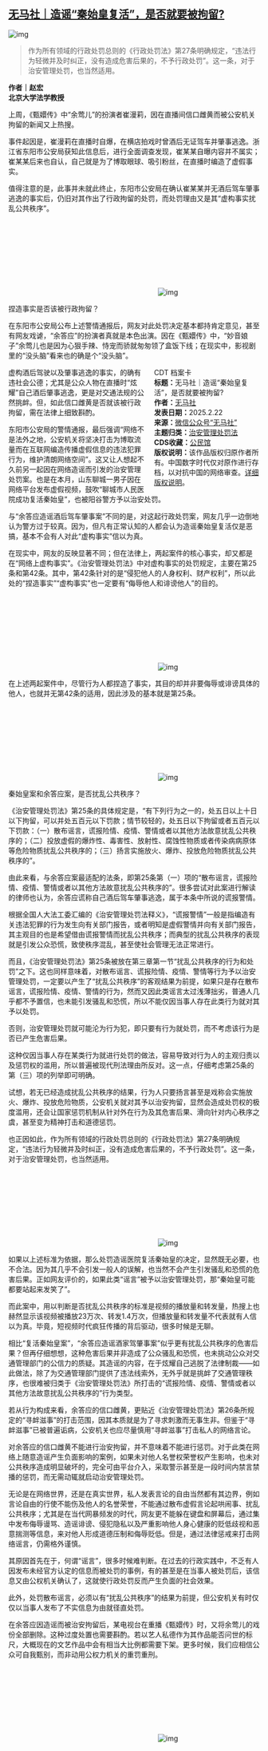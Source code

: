 <!--1740213240000-->
[无马社｜造谣“秦始皇复活”，是否就要被拘留?](https://chinadigitaltimes.net/chinese/716025.html)
------

<p><img decoding="async" src="https://chinadigitaltimes.net/chinese/files/2025/02/post-716025-67b98ba4e22bf.png" alt="img"></p><blockquote><p>作为所有领域的行政处罚总则的《行政处罚法》第27条明确规定，“违法行为轻微并及时纠正，没有造成危害后果的，不予行政处罚”。这一条，对于治安管理处罚，也当然适用。</p></blockquote><p><strong>作者｜赵宏<br>北京大学法学教授</strong></p><p>上周，《甄嬛传》中“余莺儿”的扮演者崔漫莉，因在直播间信口雌黄而被公安机关拘留的新闻又上热搜。</p><p>事件起因是，崔漫莉在直播时自爆，在横店拍戏时曾酒后无证驾车并肇事逃逸。浙江省东阳市公安局获知此信息后，进行全面调查发现，崔某某自曝内容并不属实；崔某某后来也自认，自己就是为了博取眼球、吸引粉丝，在直播时编造了虚假事实。</p><p>值得注意的是，此事并未就此终止，东阳市公安局在确认崔某某并无酒后驾车肇事逃逸的事实后，仍旧对其作出了行政拘留的处罚，而处罚理由又是其“虚构事实扰乱公共秩序”。</p><p><img decoding="async" src="data:image/svg+xml,%3Csvg%20xmlns='http://www.w3.org/2000/svg'%20viewBox='0%200%200%200'%3E%3C/svg%3E" alt="img" data-lazy-src="https://chinadigitaltimes.net/chinese/files/2025/02/post-716025-67b98ba671e89.png"><noscript><img decoding="async" src="https://chinadigitaltimes.net/chinese/files/2025/02/post-716025-67b98ba671e89.png" alt="img"></noscript></p><p>捏造事实是否该被行政拘留？</p><p>在东阳市公安局公布上述警情通报后，网友对此处罚决定基本都持肯定意见，甚至有网友戏谑，“余答应”的扮演者真就是本色出演。因在《甄嬛传》中，“妙音娘子”余莺儿也是因为心狠手辣、恃宠而骄就匆匆领了盒饭下线；在现实中，影视剧里的“没头脑”看来也的确是个“没头脑”。</p><div style="width:42%;float:right;padding-left:20px"><div class="su-spoiler su-spoiler-style-fancy su-spoiler-icon-chevron-circle" data-scroll-offset="0" data-anchor-in-url="no"><div class="su-spoiler-title" tabindex="0" role="button"><span class="su-spoiler-icon"></span>CDT 档案卡</div><div class="su-spoiler-content su-u-clearfix su-u-trim"><strong>标题：</strong>无马社｜造谣“秦始皇复活”，是否就要被拘留?<br><strong>作者：</strong><a href="https://chinadigitaltimes.net/space/无马社" target="_blank">无马社</a><br><strong>发表日期：</strong>2025.2.22<br><strong>来源：</strong><a href="https://web.archive.org/web/20250222082832/https://mp.weixin.qq.com/s/pl_dabGqoMg5m9DbYTwh9g" target="_blank">微信公众号“无马社”</a><br><strong>主题归类：</strong><a href="https://chinadigitaltimes.net/space/治安管理处罚法" target="_blank">治安管理处罚法</a><br><strong>CDS收藏：</strong><a href="https://chinadigitaltimes.net/space/%E5%85%AC%E6%B0%91%E9%A6%86" target="_blank" rel="noopener">公民馆</a><br><strong>版权说明：</strong>该作品版权归原作者所有。中国数字时代仅对原作进行存档，以对抗中国的网络审查。<a href="https://chinadigitaltimes.net/chinese/copyright">详细版权说明</a>。</div></div></div><p>虚构酒后驾驶以及肇事逃逸的事实，的确有违社会公德；尤其是公众人物在直播时“炫耀”自己酒后肇事逃逸，更是对交通法规的公然挑衅。但，如此信口雌黄是否就该被行政拘留，需在法律上细致斟酌。</p><p>东阳市公安局的警情通报，最后强调“网络不是法外之地，公安机关将坚决打击为博取流量而在互联网编造传播虚假信息的违法犯罪行为，维护清朗网络空间”。这又让人想起不久前另一起因在网络造谣而引发的治安管理处罚案。也是在本月，山东聊城一男子因在网络平台发布虚假视频，鼓吹“聊城市人民医院成功复活秦始皇”，也被阳谷警方予以治安处罚。</p><p>与“余答应造谣酒后驾车肇事案”不同的是，对这起行政处罚案，网友几乎一边倒地认为警方过于较真。因为，但凡有正常认知的人都会认为造谣秦始皇复活仅是恶搞，基本不会有人对此“虚构事实”信以为真。</p><p>在现实中，网友的反映显著不同；但在法律上，两起案件的核心事实，却又都是在“网络上虚构事实”。《治安管理处罚法》中对虚构事实的处罚规定，主要在第25条和第42条。其中，第42条针对的是“侵犯他人的人身权利、财产权利”，所以此处的“捏造事实”“虚构事实”也一定要有“侮辱他人和诽谤他人”的目的。</p><p><img decoding="async" src="data:image/svg+xml,%3Csvg%20xmlns='http://www.w3.org/2000/svg'%20viewBox='0%200%200%200'%3E%3C/svg%3E" alt="img" data-lazy-src="https://chinadigitaltimes.net/chinese/files/2025/02/post-716025-67b98ba7ec9f1."><noscript><img decoding="async" src="https://chinadigitaltimes.net/chinese/files/2025/02/post-716025-67b98ba7ec9f1." alt="img"></noscript></p><p>在上述两起案件中，尽管行为人都捏造了事实，其目的却并非要侮辱或诽谤具体的他人，也就并无第42条的适用，因此涉及的基本就是第25条。</p><p><img decoding="async" src="data:image/svg+xml,%3Csvg%20xmlns='http://www.w3.org/2000/svg'%20viewBox='0%200%200%200'%3E%3C/svg%3E" alt="img" data-lazy-src="https://chinadigitaltimes.net/chinese/files/2025/02/post-716025-67b98ba96f223.png"><noscript><img decoding="async" src="https://chinadigitaltimes.net/chinese/files/2025/02/post-716025-67b98ba96f223.png" alt="img"></noscript></p><p>秦始皇案和余答应案，是否扰乱公共秩序？</p><p>《治安管理处罚法》第25条的具体规定是，“有下列行为之一的，处五日以上十日以下拘留，可以并处五百元以下罚款；情节较轻的，处五日以下拘留或者五百元以下罚款：（一）散布谣言，谎报险情、疫情、警情或者以其他方法故意扰乱公共秩序的；（二）投放虚假的爆炸性、毒害性、放射性、腐蚀性物质或者传染病病原体等危险物质扰乱公共秩序的；（三）扬言实施放火、爆炸、投放危险物质扰乱公共秩序的”。</p><p>由此来看，与余答应案最适配的法条，即第25条第（一）项的“散布谣言，谎报险情、疫情、警情或者以其他方法故意扰乱公共秩序的”。很多尝试对此案进行解读的律师也认为，余答应谎称自己酒后驾车肇事逃逸，属于本条中所说的谎报警情。</p><p>根据全国人大法工委汇编的《治安管理处罚法释义》，“谎报警情”一般是指编造有关违法犯罪的行为发生向有关部门报告，或者明知是虚假警情并向有关部门报告，其主观目的也是希望借由谎报警情而扰乱公共秩序；而典型的扰乱公共秩序的表现就是引发公众恐慌，致使秩序混乱，甚至使社会管理无法正常进行。</p><p>而且，《治安管理处罚法》第25条被放在第三章第一节“扰乱公共秩序的行为和处罚”之下。这也同样意味着，对散布谣言、谎报险情、疫情、警情等行为予以治安管理处罚，一定要以产生了“扰乱公共秩序”的客观结果为前提，如果只是存在散布谣言，谎报险情、疫情、警情的行为，然而又因此类谣言太过浅薄拙劣，普通人几乎都不予置信，也未能引发骚乱和恐慌，所以不能仅因当事人存在此类行为就对其予以处罚。</p><p>否则，治安管理处罚就可能沦为行为犯，即只要有行为就处罚，而不考虑该行为是否已产生危害后果。</p><p>这种仅因当事人存在某类行为就进行处罚的做法，容易导致对行为人的主观归责以及惩罚权的滥用，所以普遍被现代刑法理由所反对。这一点，仔细考虑第25条的第（三）项的列举即可明确。</p><p>试想，若无已经造成扰乱公共秩序的结果，行为人只要扬言甚至是戏称会实施放火、爆炸、投放危险物质，公安机关就对其予以治安拘留，显然会造成处罚权的极度滥用，还会让国家惩罚机制从针对外在行为及其危害后果、滑向针对内心秩序之虞，甚至变为精神打击和道德惩罚。</p><p>也正因如此，作为所有领域的行政处罚总则的《行政处罚法》第27条明确规定，“违法行为轻微并及时纠正，没有造成危害后果的，不予行政处罚”。这一条，对于治安管理处罚，也当然适用。</p><p><img decoding="async" src="data:image/svg+xml,%3Csvg%20xmlns='http://www.w3.org/2000/svg'%20viewBox='0%200%200%200'%3E%3C/svg%3E" alt="img" data-lazy-src="https://chinadigitaltimes.net/chinese/files/2025/02/post-716025-67b98babade58."><noscript><img decoding="async" src="https://chinadigitaltimes.net/chinese/files/2025/02/post-716025-67b98babade58." alt="img"></noscript></p><p>如果以上述标准为依据，那么处罚造谣医院复活秦始皇的决定，显然既无必要，也不合法。因为其几乎不会引发一般人的误解，也当然不会产生引发骚乱和恐慌的危害后果。正如网友评价的，如果此类“谣言”被予以治安管理处罚，那“秦始皇可能都要站起来发笑了”。</p><p>而此案中，用以判断是否扰乱公共秩序的标准是视频的播放量和转发量，热搜上也赫然显示该视频被播放23万次、转发1.4万次，但播放量和转发量不代表就有人信以为真。毕竟，短视频时代疯狂传播的背后驱动，很多时候是无聊。</p><p>相比“复活秦始皇案”，“余答应造谣酒家驾肇事案”似乎更有扰乱公共秩序的危害后果？但再仔细想想，这种危害后果并非造成了公众骚乱和恐慌，也未挑动公众对交通管理部门的公信力的质疑。其造谣的内容，在于炫耀自己逃脱了法律制裁——如此做法，除了为交通管理部门提供了违法线索外，无外乎就是挑衅了交通管理秩序，也很难被归类于《治安管理处罚法》所打击的“谎报险情、疫情、警情或者以其他方法故意扰乱公共秩序的”行为类型。</p><p>若从行为构成来看，余答应的信口雌黄，更贴近《治安管理处罚法》第26条所规定的“寻衅滋事”的打击范围，因其本质就是为了寻求刺激而无事生非。但鉴于“寻衅滋事”已被普遍诟病，公安机关也应尽量慎用“寻衅滋事”打击私人的网络言论。</p><p>对余答应的信口雌黄不能进行治安拘留，并不意味着不能进行惩罚。对于此类在网络上随意造谣产生负面影响的案例，如果未对他人名誉权荣誉权产生影响，也未对公共秩序造成明显破坏的，完全可由平台介入，采取警示甚至是一段时间内禁言禁播的惩罚，而无需动辄就启动治安管理处罚。</p><p>无论是在网络世界，还是在真实世界，私人发表言论的自由当然都有其边界，例如言论自由的行使不能伤及他人的名誉荣誉，不能通过散布虚假言论起哄闹事、扰乱公共秩序；尤其是在当代网暴频发的时代，网友更不能躲在键盘和屏幕后，通过集中发布侮辱谩骂、造谣诽谤、侵犯隐私以及严重影响他人身心健康的贬低歧视和恶意揣测等信息，来对他人形成道德压制和侮辱贬低。但是，通过法律惩戒来打击网络谣言，仍需格外谨慎。</p><p>其原因首先在于，何谓“谣言”，很多时候难判断。在过去的行政实践中，不乏有人因发布未经官方认定的信息而被处罚的事例，有的甚至是在当事人被处罚后，该信息又由公权机关确认了，这就使行政处罚反而产生负面的社会效果。</p><p>此外，处罚散布谣言，必须以有“扰乱公共秩序”的结果为前提，但公安机关有时仅仅以当事人发布了不实信息为由就径直处罚。</p><p>在余答应因造谣而被治安拘留后，某电视台在重播《甄嬛传》时，又将余莺儿的戏份全部删除。这种过度处置也需要斟酌。若以艺人私德作为其作品能否问世的标尺，大概现在的文艺作品中会有相当大比例都需要下架。更多时候，我们应相信公众可自我甄别，而非动用公权力机关的重罚重刑。</p><p><img decoding="async" src="data:image/svg+xml,%3Csvg%20xmlns='http://www.w3.org/2000/svg'%20viewBox='0%200%200%200'%3E%3C/svg%3E" alt="img" data-lazy-src="https://chinadigitaltimes.net/chinese/files/2025/02/post-716025-67b98bad98eb7."><noscript><img decoding="async" src="https://chinadigitaltimes.net/chinese/files/2025/02/post-716025-67b98bad98eb7." alt="img"></noscript></p><div class="addtoany_share_save_container addtoany_content addtoany_content_bottom"><div class="a2a_kit a2a_kit_size_32 addtoany_list" data-a2a-url="https://chinadigitaltimes.net/chinese/716025.html" data-a2a-title="无马社｜造谣“秦始皇复活”，是否就要被拘留?"><a class="a2a_button_facebook" href="https://www.addtoany.com/add_to/facebook?linkurl=https%3A%2F%2Fchinadigitaltimes.net%2Fchinese%2F716025.html&amp;linkname=%E6%97%A0%E9%A9%AC%E7%A4%BE%EF%BD%9C%E9%80%A0%E8%B0%A3%E2%80%9C%E7%A7%A6%E5%A7%8B%E7%9A%87%E5%A4%8D%E6%B4%BB%E2%80%9D%EF%BC%8C%E6%98%AF%E5%90%A6%E5%B0%B1%E8%A6%81%E8%A2%AB%E6%8B%98%E7%95%99%3F" title="Facebook" rel="nofollow noopener" target="_blank"></a><a class="a2a_button_twitter" href="https://www.addtoany.com/add_to/twitter?linkurl=https%3A%2F%2Fchinadigitaltimes.net%2Fchinese%2F716025.html&amp;linkname=%E6%97%A0%E9%A9%AC%E7%A4%BE%EF%BD%9C%E9%80%A0%E8%B0%A3%E2%80%9C%E7%A7%A6%E5%A7%8B%E7%9A%87%E5%A4%8D%E6%B4%BB%E2%80%9D%EF%BC%8C%E6%98%AF%E5%90%A6%E5%B0%B1%E8%A6%81%E8%A2%AB%E6%8B%98%E7%95%99%3F" title="Twitter" rel="nofollow noopener" target="_blank"></a><a class="a2a_button_telegram" href="https://www.addtoany.com/add_to/telegram?linkurl=https%3A%2F%2Fchinadigitaltimes.net%2Fchinese%2F716025.html&amp;linkname=%E6%97%A0%E9%A9%AC%E7%A4%BE%EF%BD%9C%E9%80%A0%E8%B0%A3%E2%80%9C%E7%A7%A6%E5%A7%8B%E7%9A%87%E5%A4%8D%E6%B4%BB%E2%80%9D%EF%BC%8C%E6%98%AF%E5%90%A6%E5%B0%B1%E8%A6%81%E8%A2%AB%E6%8B%98%E7%95%99%3F" title="Telegram" rel="nofollow noopener" target="_blank"></a><a class="a2a_button_reddit" href="https://www.addtoany.com/add_to/reddit?linkurl=https%3A%2F%2Fchinadigitaltimes.net%2Fchinese%2F716025.html&amp;linkname=%E6%97%A0%E9%A9%AC%E7%A4%BE%EF%BD%9C%E9%80%A0%E8%B0%A3%E2%80%9C%E7%A7%A6%E5%A7%8B%E7%9A%87%E5%A4%8D%E6%B4%BB%E2%80%9D%EF%BC%8C%E6%98%AF%E5%90%A6%E5%B0%B1%E8%A6%81%E8%A2%AB%E6%8B%98%E7%95%99%3F" title="Reddit" rel="nofollow noopener" target="_blank"></a><a class="a2a_button_whatsapp" href="https://www.addtoany.com/add_to/whatsapp?linkurl=https%3A%2F%2Fchinadigitaltimes.net%2Fchinese%2F716025.html&amp;linkname=%E6%97%A0%E9%A9%AC%E7%A4%BE%EF%BD%9C%E9%80%A0%E8%B0%A3%E2%80%9C%E7%A7%A6%E5%A7%8B%E7%9A%87%E5%A4%8D%E6%B4%BB%E2%80%9D%EF%BC%8C%E6%98%AF%E5%90%A6%E5%B0%B1%E8%A6%81%E8%A2%AB%E6%8B%98%E7%95%99%3F" title="WhatsApp" rel="nofollow noopener" target="_blank"></a><a class="a2a_button_email" href="https://www.addtoany.com/add_to/email?linkurl=https%3A%2F%2Fchinadigitaltimes.net%2Fchinese%2F716025.html&amp;linkname=%E6%97%A0%E9%A9%AC%E7%A4%BE%EF%BD%9C%E9%80%A0%E8%B0%A3%E2%80%9C%E7%A7%A6%E5%A7%8B%E7%9A%87%E5%A4%8D%E6%B4%BB%E2%80%9D%EF%BC%8C%E6%98%AF%E5%90%A6%E5%B0%B1%E8%A6%81%E8%A2%AB%E6%8B%98%E7%95%99%3F" title="Email" rel="nofollow noopener" target="_blank"></a><a class="a2a_button_copy_link" href="https://www.addtoany.com/add_to/copy_link?linkurl=https%3A%2F%2Fchinadigitaltimes.net%2Fchinese%2F716025.html&amp;linkname=%E6%97%A0%E9%A9%AC%E7%A4%BE%EF%BD%9C%E9%80%A0%E8%B0%A3%E2%80%9C%E7%A7%A6%E5%A7%8B%E7%9A%87%E5%A4%8D%E6%B4%BB%E2%80%9D%EF%BC%8C%E6%98%AF%E5%90%A6%E5%B0%B1%E8%A6%81%E8%A2%AB%E6%8B%98%E7%95%99%3F" title="Copy Link" rel="nofollow noopener" target="_blank"></a><a class="a2a_dd addtoany_share_save addtoany_share" href="https://www.addtoany.com/share"></a></div></div>
